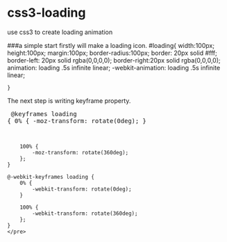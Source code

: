 css3-loading
============

use css3 to create loading animation

###a simple start
firstly will make a loading icon.
    #loading{
		width:100px;
		height:100px;
		margin:100px;
		border-radius:100px;
		border: 20px solid #fff;
  		border-left: 20px solid rgba(0,0,0,0);
  		border-right:20px solid rgba(0,0,0,0);
  		animation: loading .5s infinite linear;
  		-webkit-animation: loading .5s infinite linear;

	}
The next step is writing keyframe property.
    <pre>
    @keyframes loading {
	    0% {
	        -moz-transform: rotate(0deg);
	    }

	    100% {
	        -moz-transform: rotate(360deg);
	    };
	}

	@-webkit-keyframes loading {
	    0% {
	        -webkit-transform: rotate(0deg);
	    }

	    100% {
	        -webkit-transform: rotate(360deg);
	    };
	}
	</pre>